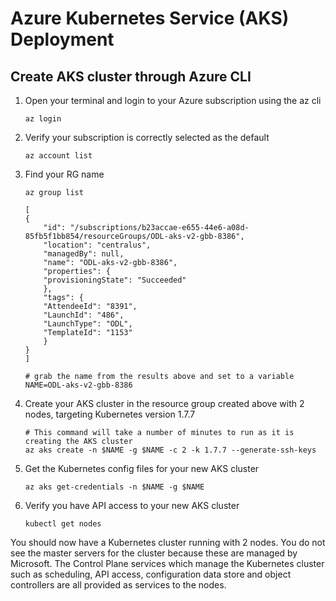 # Azure Kubernetes Service (AKS) Deployment

## Create AKS cluster through Azure CLI

1. Open your terminal and login to your Azure subscription using the az cli
    ```
    az login
    ```
    
2. Verify your subscription is correctly selected as the default
    ```
    az account list
    ```
3. Find your RG name

    ```
    az group list

    [
    {
        "id": "/subscriptions/b23accae-e655-44e6-a08d-85fb5f1bb854/resourceGroups/ODL-aks-v2-gbb-8386",
        "location": "centralus",
        "managedBy": null,
        "name": "ODL-aks-v2-gbb-8386",
        "properties": {
        "provisioningState": "Succeeded"
        },
        "tags": {
        "AttendeeId": "8391",
        "LaunchId": "486",
        "LaunchType": "ODL",
        "TemplateId": "1153"
        }
    }
    ]

    # grab the name from the results above and set to a variable 
    NAME=ODL-aks-v2-gbb-8386
    
    ```

3. Create your AKS cluster in the resource group created above with 2 nodes, targeting Kubernetes version 1.7.7
    ```
    # This command will take a number of minutes to run as it is creating the AKS cluster
    az aks create -n $NAME -g $NAME -c 2 -k 1.7.7 --generate-ssh-keys
    ```

5. Get the Kubernetes config files for your new AKS cluster
    ```
    az aks get-credentials -n $NAME -g $NAME
    ```

6. Verify you have API access to your new AKS cluster
    ```
    kubectl get nodes
    ```

You should now have a Kubernetes cluster running with 2 nodes. You do not see the master servers for the cluster because these are managed by Microsoft. The Control Plane services which manage the Kubernetes cluster such as scheduling, API access, configuration data store and object controllers are all provided as services to the nodes. 